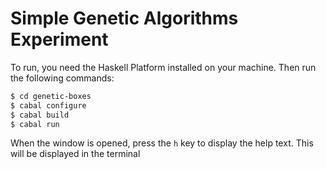 Simple Genetic Algorithms Experiment
====================================

To run, you need the Haskell Platform installed on your machine. Then run the
following commands:

```bash
$ cd genetic-boxes
$ cabal configure
$ cabal build
$ cabal run
```

When the window is opened, press the `h` key to display the help text. This
will be displayed in the terminal
